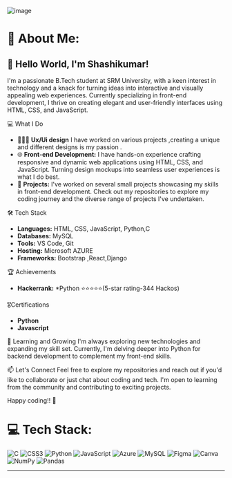 ![image](https://github.com/Shashikumar-ezhilarasu/Shashikumar-ezhilarasu/assets/152071778/97916e78-05eb-4f8f-aabd-597d7efda486)



# 💫 About Me:
## 👋 Hello World, I'm Shashikumar!

I'm a passionate B.Tech student at SRM University, with a keen interest in technology and a knack for turning ideas into interactive and visually appealing web experiences. Currently specializing in front-end development, I thrive on creating elegant and user-friendly interfaces using HTML, CSS, and JavaScript.

 💻 What I Do
 - 🧑🏻‍🎨 **Ux/Ui design** I have worked on various projects ,creating a unique and different designs is my passion .
- 🌐 **Front-end Development:** I have hands-on experience crafting responsive and dynamic web applications using HTML, CSS, and JavaScript. Turning design mockups into seamless user experiences is what I do best.
- 🚀 **Projects:** I've worked on several small projects showcasing my skills in front-end development. Check out my repositories to explore my coding journey and the diverse range of projects I've undertaken.

 🛠️ Tech Stack
- **Languages:** HTML, CSS, JavaScript, Python,C
- **Databases:** MySQL
- **Tools:** VS Code, Git
- **Hosting:** Microsoft AZURE
- **Frameworks:** Bootstrap ,React,Django

🏆 Achievements
- **Hackerrank:**
*Python ⭐️⭐️⭐️⭐️⭐️(5-star rating-344 Hackos)

🎖️Certifications
- **Python**
- **Javascript**
  
 🌱 Learning and Growing
I'm always exploring new technologies and expanding my skill set. Currently, I'm delving deeper into Python for backend development to complement my front-end skills.

 📫 Let's Connect
Feel free to explore my repositories and reach out if you'd like to collaborate or just chat about coding and tech. I'm open to learning from the community and contributing to exciting projects.

Happy coding!! 🚀



# 💻 Tech Stack:
![C](https://img.shields.io/badge/c-%2300599C.svg?style=flat-square&logo=c&logoColor=white) ![CSS3](https://img.shields.io/badge/css3-%231572B6.svg?style=flat-square&logo=css3&logoColor=white) ![Python](https://img.shields.io/badge/python-3670A0?style=flat-square&logo=python&logoColor=ffdd54) ![JavaScript](https://img.shields.io/badge/javascript-%23323330.svg?style=flat-square&logo=javascript&logoColor=%23F7DF1E) ![Azure](https://img.shields.io/badge/azure-%230072C6.svg?style=flat-square&logo=microsoftazure&logoColor=white) ![MySQL](https://img.shields.io/badge/mysql-%2300000f.svg?style=flat-square&logo=mysql&logoColor=white) ![Figma](https://img.shields.io/badge/figma-%23F24E1E.svg?style=flat-square&logo=figma&logoColor=white) ![Canva](https://img.shields.io/badge/Canva-%2300C4CC.svg?style=flat-square&logo=Canva&logoColor=white) ![NumPy](https://img.shields.io/badge/numpy-%23013243.svg?style=flat-square&logo=numpy&logoColor=white) ![Pandas](https://img.shields.io/badge/pandas-%23150458.svg?style=flat-square&logo=pandas&logoColor=white)

---


<!-- Proudly created with GPRM ( https://gprm.itsvg.in ) -->

<!---
Shashikumar-ezhilarasu/Shashikumar-ezhilarasu is a ✨ special ✨ repository because its `README.md` (this file) appears on your GitHub profile.
You can click the Preview link to take a look at your changes.
--->
